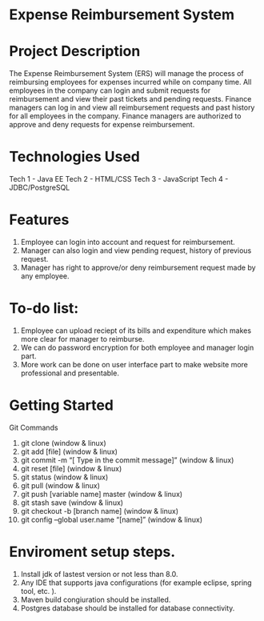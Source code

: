 # Expense Reimbursement System

# Project Description
The Expense Reimbursement System (ERS) will manage the process of reimbursing employees for
expenses incurred while on company time. All employees in the company can login and submit requests
for reimbursement and view their past tickets and pending requests. Finance managers can log in and
view all reimbursement requests and past history for all employees in the company. Finance managers
are authorized to approve and deny requests for expense reimbursement.

# Technologies Used
Tech 1 - Java EE
Tech 2 - HTML/CSS
Tech 3 - JavaScript
Tech 4 - JDBC/PostgreSQL

# Features
1. Employee can login into account and request for reimbursement.
2. Manager can also login and view pending request, history of previous request.
3. Manager has right to approve/or deny reimbursement request made by any employee.

# To-do list:
1. Employee can upload reciept of its bills and expenditure which makes more clear for manager to reimburse.
2. We can do password encryption for both employee and manager login part.
3. More work can be done on user interface part to make website more professional and presentable.


# Getting Started
Git Commands
1. git clone <url link to repo> (window & linux)
2. git add [file] (window & linux)
3. git commit -m “[ Type in the commit message]” (window & linux)
4. git reset [file] (window & linux) 
5. git status (window & linux)
6. git pull <variable name> <branch> (window & linux)
7. git push [variable name] master (window & linux)
8. git stash save (window & linux)
9. git checkout -b [branch name]  (window & linux)
10. git config –global user.name “[name]” (window & linux) 

# Enviroment setup steps.
1. Install jdk of lastest version or not less than 8.0.
2. Any IDE that supports java configurations (for example eclipse, spring tool, etc. ).
3. Maven build congiuration should be installed.
4. Postgres database should be installed for database connectivity.



